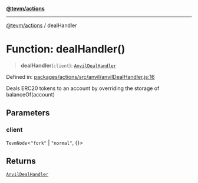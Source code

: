 [**@tevm/actions**](../README.md)

***

[@tevm/actions](../globals.md) / dealHandler

# Function: dealHandler()

> **dealHandler**(`client`): [`AnvilDealHandler`](../type-aliases/AnvilDealHandler.md)

Defined in: [packages/actions/src/anvil/anvilDealHandler.js:16](https://github.com/evmts/tevm-monorepo/blob/main/packages/actions/src/anvil/anvilDealHandler.js#L16)

Deals ERC20 tokens to an account by overriding the storage of balanceOf(account)

## Parameters

### client

`TevmNode`\<`"fork"` \| `"normal"`, \{\}\>

## Returns

[`AnvilDealHandler`](../type-aliases/AnvilDealHandler.md)
